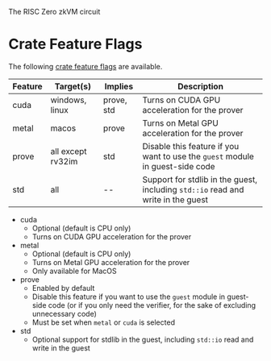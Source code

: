 
The RISC Zero zkVM circuit

# Crate Feature Flags

The following [crate feature flags](https://doc.rust-lang.org/cargo/reference/features.html) are available.

| Feature | Target(s)  | Implies | Description |
| --- | --- | --- | ---- |
| cuda |windows, linux| prove, std | Turns on CUDA GPU acceleration for the prover |
metal |macos|prove|Turns on Metal GPU acceleration for the prover
prove|all except rv32im|std| Disable this feature if you want to use the `guest` module in guest-side code
std|all|--|Support for stdlib in the guest, including `std::io` read and write in the guest

* cuda
  * Optional (default is CPU only)
  * Turns on CUDA GPU acceleration for the prover
* metal
  * Optional (default is CPU only)
  * Turns on Metal GPU acceleration for the prover
  * Only available for MacOS
* prove
  * Enabled by default
  * Disable this feature if you want to use the `guest` module in guest-side code (or if you only need the verifier, for the sake of excluding unnecessary code)
  * Must be set when `metal` or `cuda` is selected
* std
  * Optional support for stdlib in the guest, including `std::io` read and write in the guest
